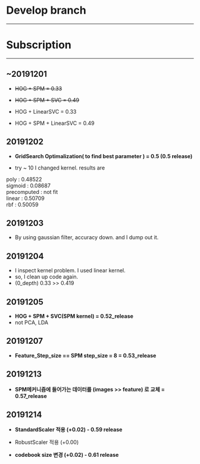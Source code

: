 # Develop branch
---
# Subscription
---
## ~20191201
- ~~HOG + SPM = 0.33~~
- ~~HOG + SPM + SVC = 0.49~~

- HOG + LinearSVC = 0.33
- HOG + SPM + LinearSVC = 0.49

## 20191202
- **GridSearch Optimalization( to find best parameter ) = 0.5 (0.5 release)**

- try ~ 10 I changed kernel. results are

poly : 0.48522  
sigmoid : 0.08687  
precomputed : not fit  
linear : 0.50709  
rbf : 0.50059  
  
## 20191203

- By using gaussian filter, accuracy down. and I dump out it.

## 20191204

- I inspect kernel problem. I used linear kernel.
- so, I clean up code again.
- (0_depth) 0.33 >> 0.419 

## 20191205

- **HOG + SPM + SVC(SPM kernel) = 0.52_release**
- not PCA, LDA

## 20191207

- **Feature_Step_size == SPM step_size = 8 = 0.53_release**

## 20191213

- **SPM메커니즘에 들어가는 데이터를 (images >> feature)  로 교체 = 0.57_release**

## 20191214

- **StandardScaler 적용 (+0.02) - 0.59 release**
- RobustScaler 적용 (+0.00)

- **codebook size 변경 (+0.02) - 0.61 release**
